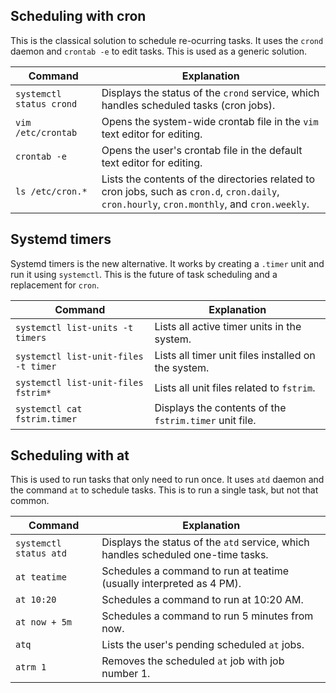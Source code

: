 ## Scheduling with cron

This is the classical solution to schedule re-ocurring tasks. It uses the `crond` daemon and `crontab -e` to edit tasks. This is used as a generic solution.

| Command                       | Explanation                                                                                       |
|-------------------------------|---------------------------------------------------------------------------------------------------|
| `systemctl status crond`      | Displays the status of the `crond` service, which handles scheduled tasks (cron jobs).            |
| `vim /etc/crontab`            | Opens the system-wide crontab file in the `vim` text editor for editing.                          |
| `crontab -e`                  | Opens the user's crontab file in the default text editor for editing.                             |
| `ls /etc/cron.*`              | Lists the contents of the directories related to cron jobs, such as `cron.d`, `cron.daily`, `cron.hourly`, `cron.monthly`, and `cron.weekly`. |

## Systemd timers

Systemd timers is the new alternative. It works by creating a `.timer` unit and run it using `systemctl`. This is the future of task scheduling and a replacement for `cron`.

| Command                                      | Explanation                                                                                       |
|----------------------------------------------|---------------------------------------------------------------------------------------------------|
| `systemctl list-units -t timers`             | Lists all active timer units in the system.                                                       |
| `systemctl list-unit-files -t timer`         | Lists all timer unit files installed on the system.                                               |
| `systemctl list-unit-files fstrim*`          | Lists all unit files related to `fstrim`.                                                         |
| `systemctl cat fstrim.timer`                 | Displays the contents of the `fstrim.timer` unit file.                                            |

## Scheduling with at

This is used to run tasks that only need to run once. It uses `atd` daemon and the command `at` to schedule tasks. This is to run a single task, but not that common.

| Command                   | Explanation                                                                                       |
|---------------------------|---------------------------------------------------------------------------------------------------|
| `systemctl status atd`    | Displays the status of the `atd` service, which handles scheduled one-time tasks.                 |
| `at teatime`              | Schedules a command to run at teatime (usually interpreted as 4 PM).                              |
| `at 10:20`                | Schedules a command to run at 10:20 AM.                                                           |
| `at now + 5m`             | Schedules a command to run 5 minutes from now.                                                    |
| `atq`                     | Lists the user's pending scheduled `at` jobs.                                                     |
| `atrm 1`                  | Removes the scheduled `at` job with job number 1.                                                 |
